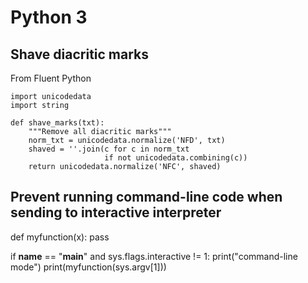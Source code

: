 # Python 3

## Shave diacritic marks

From Fluent Python

```
import unicodedata
import string

def shave_marks(txt):
    """Remove all diacritic marks"""
    norm_txt = unicodedata.normalize('NFD', txt)
    shaved = ''.join(c for c in norm_txt
                     if not unicodedata.combining(c))
    return unicodedata.normalize('NFC', shaved)
```

## Prevent running command-line code when sending to interactive interpreter 

def myfunction(x):
    pass
    
if __name__ == "__main__" and sys.flags.interactive != 1:
    print("command-line mode")
    print(myfunction(sys.argv[1]))
